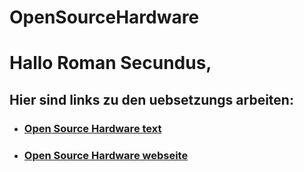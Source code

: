 # OpenSourceHardware

<body>
  <h1>Hallo Roman Secundus,</h1>

  <h2>Hier sind links zu den uebsetzungs arbeiten:</h2>
  <ul>
    <li><a href="./OpenSourceHardware.html">
        <h3>Open Source Hardware text</h3>
      </a></li>
    <li><a href="./OSH-index.html">
        <h3>Open Source Hardware webseite
      </a></h3>
    </li>
  </ul>
